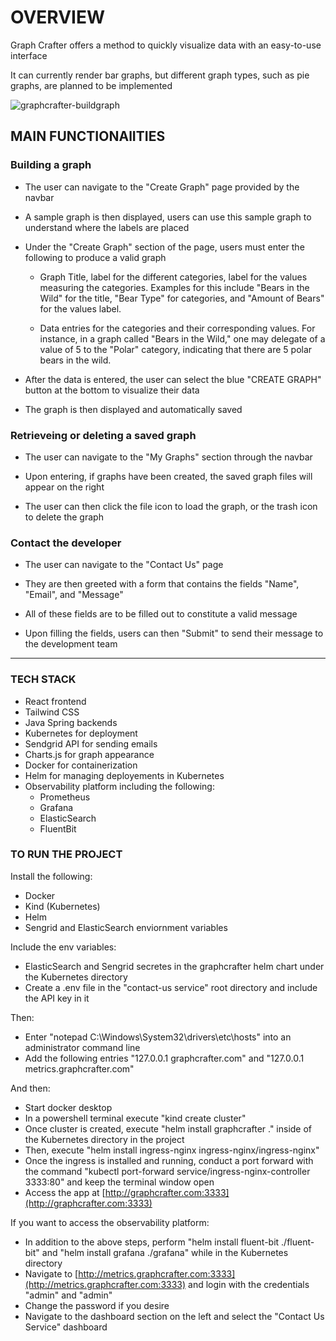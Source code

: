 # OVERVIEW

Graph Crafter offers a method to quickly visualize data with an easy-to-use interface

It can currently render bar graphs, but different graph types, such as pie graphs, are planned to be implemented

![graphcrafter-buildgraph](putURLhere)

## MAIN FUNCTIONAlITIES

### Building a graph

- The user can navigate to the "Create Graph" page provided by the navbar

- A sample graph is then displayed, users can use this sample graph to understand where the labels are placed

- Under the "Create Graph" section of the page, users must enter the following to produce a valid graph

    - Graph Title, label for the different categories, label for the values measuring the categories. Examples for this include "Bears in the Wild" for the title, "Bear Type" for categories, and "Amount of Bears" for the values label.

    - Data entries for the categories and their corresponding values. For instance, in a graph called "Bears in the Wild," one may delegate of a value of 5 to the "Polar" category, indicating that there are 5 polar bears in the wild.

- After the data is entered, the user can select the blue "CREATE GRAPH" button at the bottom to visualize their data

- The graph is then displayed and automatically saved

### Retrieveing or deleting a saved graph

- The user can navigate to the "My Graphs" section through the navbar

- Upon entering, if graphs have been created, the saved graph files will appear on the right

- The user can then click the file icon to load the graph, or the trash icon to delete the graph

### Contact the developer

- The user can navigate to the "Contact Us" page

- They are then greeted with a form that contains the fields "Name", "Email", and "Message"

- All of these fields are to be filled out to constitute a valid message

- Upon filling the fields, users can then "Submit" to send their message to the development team

---

### TECH STACK

- React frontend
- Tailwind CSS
- Java Spring backends
- Kubernetes for deployment
- Sendgrid API for sending emails
- Charts.js for graph appearance
- Docker for containerization
- Helm for managing deployements in Kubernetes
- Observability platform including the following:
    - Prometheus
    - Grafana
    - ElasticSearch
    - FluentBit

### TO RUN THE PROJECT

Install the following:

- Docker
- Kind (Kubernetes)
- Helm
- Sengrid and ElasticSearch enviornment variables

Include the env variables:

- ElasticSearch and Sengrid secretes in the graphcrafter helm chart under the Kubernetes directory
- Create a .env file in the "contact-us service" root directory and include the API key in it

Then:

- Enter "notepad C:\Windows\System32\drivers\etc\hosts" into an administrator command line
- Add the following entries "127.0.0.1 graphcrafter.com" and "127.0.0.1 metrics.graphcrafter.com"

And then:

- Start docker desktop
- In a powershell terminal execute "kind create cluster"
- Once cluster is created, execute "helm install graphcrafter ." inside of the Kubernetes directory in the project
- Then, execute "helm install ingress-nginx ingress-nginx/ingress-nginx" 
- Once the ingress is installed and running, conduct a port forward with the command "kubectl port-forward service/ingress-nginx-controller 3333:80" and keep the terminal window open
- Access the app at [http://graphcrafter.com:3333](http://graphcrafter.com:3333)

If you want to access the observability platform:

- In addition to the above steps, perform "helm install fluent-bit ./fluent-bit" and "helm install grafana ./grafana" while in the Kubernetes directory 
- Navigate to [http://metrics.graphcrafter.com:3333](http://metrics.graphcrafter.com:3333) and login with the credentials "admin" and "admin"
- Change the password if you desire
- Navigate to the dashboard section on the left and select the "Contact Us Service" dashboard
